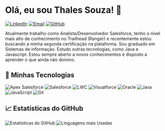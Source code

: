 # Olá, eu sou Thales Souza! 👋

[![LinkedIn](https://img.shields.io/badge/LinkedIn-0077B5?style=flat&logo=linkedin&logoColor=white)](https://www.linkedin.com/in/thales-souza-370586164/)
[![Email](https://img.shields.io/badge/Email-D14836?style=flat&logo=gmail&logoColor=white)](mailto:thalessouza1717@gmail.com)
[![GitHub](https://img.shields.io/github/followers/yourusername?label=Follow&style=social)](https://github.com/ThalesASouza)

Atualmente trabalho como Analista/Desenvolvedor Salesforce, tenho o nível mais alto de conhecimento no Trailhead (Ranger) e recentemente estou buscando a minha segunda certificação na plataforma. Sou graduado em Sistemas de informação. Estudo outras tecnologias, como Java e Javascript. Estou sempre aberto a novos conhecimentos e disposto a aprender o que ainda não domino.

## 🚀 Minhas Tecnologias

![Apex Salesforce](https://img.shields.io/badge/Apex_Salesforce-00A1E0?style=flat&logo=salesforce&logoColor=white)
![Salesforce](https://img.shields.io/badge/Salesforce-00A1E0?style=flat&logo=salesforce&logoColor=white)
![LWC](https://img.shields.io/badge/LWC-00A1E0?style=flat&logo=salesforce&logoColor=white)
![Visualforce](https://img.shields.io/badge/Visualforce-00A1E0?style=flat&logo=salesforce&logoColor=white)
![Oracle](https://img.shields.io/badge/Oracle-F80000?style=flat&logo=oracle&logoColor=white)
![Java](https://img.shields.io/badge/Java-007396?style=flat&logo=java&logoColor=white)
![JavaScript](https://img.shields.io/badge/JavaScript-F7DF1E?style=flat&logo=javascript&logoColor=black)
![Git](https://img.shields.io/badge/Git-F05032?style=flat&logo=git&logoColor=white)


## 📈 Estatísticas do GitHub

![Estatísticas do GitHub](https://github-readme-stats.vercel.app/api?username=ThalesASouza&show_icons=true&theme=radical)
![Linguagens mais Usadas](https://github-readme-stats.vercel.app/api/top-langs/?username=ThalesASouza&layout=compact&theme=radical)



